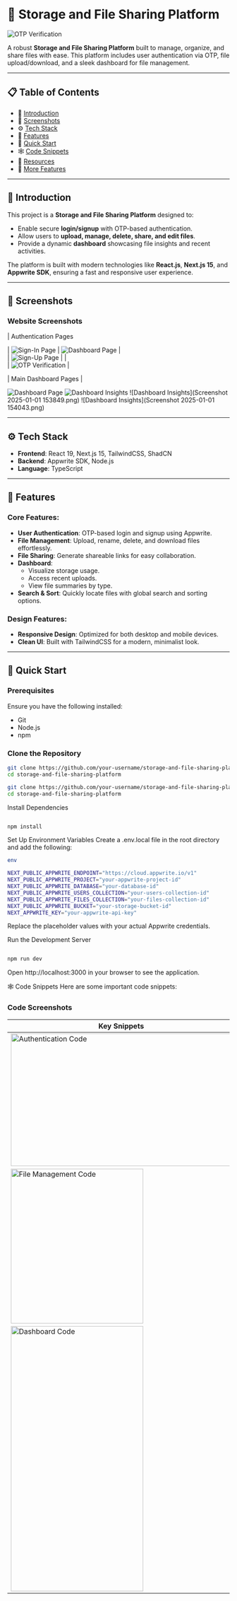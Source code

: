 # 🚀 Storage and File Sharing Platform  

![OTP Verification](/public/assets/Logo.png) 


A robust **Storage and File Sharing Platform** built to manage, organize, and share files with ease. This platform includes user authentication via OTP, file upload/download, and a sleek dashboard for file management.  

---  

## 📋 Table of Contents  
- 🤖 [Introduction](#introduction)  
- 📸 [Screenshots](#screenshots)  
- ⚙️ [Tech Stack](#tech-stack)  
- 🔋 [Features](#features)  
- 🤸 [Quick Start](#quick-start)  
- 🕸️ [Code Snippets](#code-snippets)  
- 🔗 [Resources](#resources)  
- 🚀 [More Features](#more-features)  

---  

## 🤖 Introduction  
This project is a **Storage and File Sharing Platform** designed to:  
- Enable secure **login/signup** with OTP-based authentication.  
- Allow users to **upload, manage, delete, share, and edit files**.  
- Provide a dynamic **dashboard** showcasing file insights and recent activities.  

The platform is built with modern technologies like **React.js**, **Next.js 15**, and **Appwrite SDK**, ensuring a fast and responsive user experience.  

---  

## 📸 Screenshots  

### Website Screenshots  
| Authentication Pages  
  
| ![Sign-In Page](Image3.png) 
| ![Dashboard Page](Image1.png) |  
| ![Sign-Up Page](Image4.png) |  |  
| ![OTP Verification](Image5.png) | 

 | Main Dashboard Pages |

![Dashboard Page](Image1.png)
![Dashboard Insights](Image2.png)
![Dashboard Insights](Screenshot 2025-01-01 153849.png)
![Dashboard Insights](Screenshot 2025-01-01 154043.png)


---  

## ⚙️ Tech Stack  
- **Frontend**: React 19, Next.js 15, TailwindCSS, ShadCN  
- **Backend**: Appwrite SDK, Node.js  
- **Language**: TypeScript  

---  

## 🔋 Features  

### Core Features:  
- **User Authentication**: OTP-based login and signup using Appwrite.  
- **File Management**: Upload, rename, delete, and download files effortlessly.  
- **File Sharing**: Generate shareable links for easy collaboration.  
- **Dashboard**:  
  - Visualize storage usage.  
  - Access recent uploads.  
  - View file summaries by type.  
- **Search & Sort**: Quickly locate files with global search and sorting options.  

### Design Features:  
- **Responsive Design**: Optimized for both desktop and mobile devices.  
- **Clean UI**: Built with TailwindCSS for a modern, minimalist look.  

---  

## 🤸 Quick Start  

### Prerequisites  
Ensure you have the following installed:  
- Git  
- Node.js  
- npm  

### Clone the Repository  
```bash  
git clone https://github.com/your-username/storage-and-file-sharing-platform.git  
cd storage-and-file-sharing-platform  
```
```bash
git clone https://github.com/your-username/storage-and-file-sharing-platform.git
cd storage-and-file-sharing-platform
```
Install Dependencies

```bash

npm install
```
Set Up Environment Variables
Create a .env.local file in the root directory and add the following:

```bash
env

NEXT_PUBLIC_APPWRITE_ENDPOINT="https://cloud.appwrite.io/v1"
NEXT_PUBLIC_APPWRITE_PROJECT="your-appwrite-project-id"
NEXT_PUBLIC_APPWRITE_DATABASE="your-database-id"
NEXT_PUBLIC_APPWRITE_USERS_COLLECTION="your-users-collection-id"
NEXT_PUBLIC_APPWRITE_FILES_COLLECTION="your-files-collection-id"
NEXT_PUBLIC_APPWRITE_BUCKET="your-storage-bucket-id"
NEXT_APPWRITE_KEY="your-appwrite-api-key"

```
Replace the placeholder values with your actual Appwrite credentials.

Run the Development Server
```bash

npm run dev

```

Open http://localhost:3000 in your browser to see the application.

🕸️ Code Snippets
Here are some important code snippets:

### Code Screenshots  
| Key Snippets |  
|--------------|  
| <img src="code1.png" alt="Authentication Code" height = "300 " width="500"/> |  
| <img src="code2.png" alt="File Management Code" height = "350 " width="300"/> |  
| <img src="code3.png" alt="Dashboard Code"  height = "600 " width="300"/> |  


